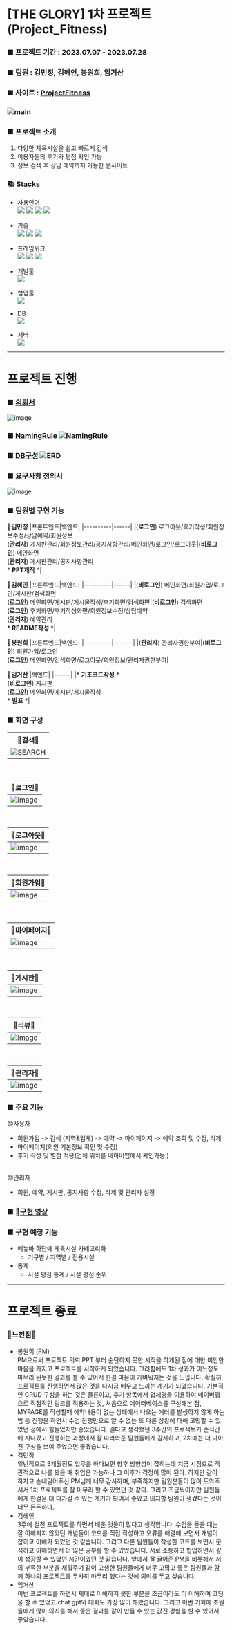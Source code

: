 # [THE GLORY] 1차 프로젝트 (Project_Fitness)
### ■ 프로젝트 기간 : 2023.07.07 - 2023.07.28
### ■ 팀원 : 김민정, 김혜인, 봉원희, 임거산
### ■ 사이트 : [ProjectFitness](https://project-fitness-ddxja.run.goorm.site/)
### ![main](src/main/resources/static/Image/README/main.png)
### ■ 프로젝트 소개
   1. 다양한 체육시설을 쉽고 빠르게 검색
   2. 이용자들의 후기와 평점 확인 가능
   3. 정보 검색 후 상담 예약까지 가능한 웹사이트
### 📚 Stacks
* 사용언어<br>
  <img src="https://img.shields.io/badge/html-E34F26?style=for-the-badge&logo=html5&logoColor=white"> <img src="https://img.shields.io/badge/css-1572B6?style=for-the-badge&logo=css3&logoColor=white"> <img src="https://img.shields.io/badge/javascript-F7DF1E?style=for-the-badge&logo=javascript&logoColor=black"> <img src="https://img.shields.io/badge/java-007396?style=for-the-badge&logo=java&logoColor=white">

* 기술<br>
  <img src="https://img.shields.io/badge/JSP-0769AD?style=for-the-badge&logo=JSP&logoColor=white"> <img src="https://img.shields.io/badge/jquery-0769AD?style=for-the-badge&logo=jquery&logoColor=white"> <img src="https://img.shields.io/badge/Ajax-007396?style=for-the-badge&logo=Ajax&logoColor=white">

* 프레임워크<br>
  <img src="https://img.shields.io/badge/spring-6DB33F?style=for-the-badge&logo=spring&logoColor=white"> <img src="https://img.shields.io/badge/Spring%20Security-6DB33F?style=for-the-badge&logo=Spring%20Security&logoColor=white"> <img src="https://img.shields.io/badge/bootstrap-7952B3?style=for-the-badge&logo=bootstrap&logoColor=white">

* 개발툴<br>
  <img src="https://img.shields.io/badge/Visual%20Studio%20Code-007ACC?style=for-the-badge&logo=Visual%20Studio%20Code&logoColor=white">

* 협업툴<br>
  <img src="https://img.shields.io/badge/github-181717?style=for-the-badge&logo=github&logoColor=white">

* DB<br>
  <img src="https://img.shields.io/badge/mysql-4479A1?style=for-the-badge&logo=mysql&logoColor=white">

* 서버<br>
  <img src="https://img.shields.io/badge/Goorm.IDE-000000?style=for-the-badge&logo=Goorm.IDE&logoColor=white">
-------------------------------
# 프로젝트 진행
### ■ [의뢰서](https://drive.google.com/file/d/1lblekpdEg2pe1_rxwwxioMyzvDHQJ29q/view?usp=drive_link)
![image](https://github.com/estskyway/project_fitness/assets/132973368/cf90839b-4581-40fa-92bd-08112727f565)
### ■ [NamingRule](src/main/resources/static/Image/README/네이밍룰.png) ![NamingRule](src/main/resources/static/Image/README/네이밍룰.png)
### ■ [DB구성](DOCS/database/Fitness/main.png) ![ERD](https://github.com/estskyway/project_fitness/assets/132973368/bf9c3d9a-1869-49f0-ac34-dfd82b0d03ce)
### ■ [요구사항 정의서](https://docs.google.com/spreadsheets/d/1jdIUc4vH_-bnxaLaqOzVPo4ezpznmvHz/edit?usp=sharing&ouid=109657498147653913589&rtpof=true&sd=true)
![image](https://github.com/estskyway/project_fitness/assets/132973368/8c641b6a-4aa5-4ed0-a29b-fba95e4d8e99)
### ■ 팀원별 구현 기능
🔆**김민정**
|프론트엔드|백엔드|
|----------|------|
|(**로그인**) 로그아웃/후기작성/회원정보수정/상담예약/회원정보<br>(**관리자**) 게시판관리/회원정보관리/공지사항관리/메인화면/로그인/로그아웃|(**비로그인**) 메인화면<br>(**관리자**) 게시판관리/공지사항관리 <br>* **PPT제작** *|

🔆**김혜인**
|프론트엔드|백엔드|
|----------|------|
|(**비로그인**) 메인화면/회원가입/로그인/게시판/검색화면<br>(**로그인**) 메인화면/게시판/게시물작성/후기화면/검색화면|(**비로그인**) 검색화면<br>(**로그인**) 후기화면/후기작성화면/회원정보수정/상담예약<br>(**관리자**) 예약관리 <br>* **README작성** *|

🔆**봉원희**
|프론트엔드|백엔드|
|----------|-------|
|(**관리자**) 관리자권한부여|(**비로그인**) 회원가입/로그인<br>(**로그인**) 메인화면/검색화면/로그아웃/회원정보/관리자권한부여|

🔆**임거산**
|백엔드|
|------|
|* **기초코드작성** * <br>(**비로그인**) 게시판 <br>(**로그인**) 메인화면/게시판/게시물작성 <br>* **발표** *|

### ■ 화면 구성
|🔷검색🔷|
|----|
|![SEARCH](https://github.com/estskyway/project_fitness/assets/132973368/7cb548d6-3480-4ef8-a881-9a6ee93b13f3)|
<br>

|🔷로그인🔷|
|------|
|![image](https://github.com/estskyway/project_fitness/assets/132973368/19245a28-abd7-41ea-bd6a-e20ff5049496)|
<br>

|🔷로그아웃🔷|
|-------|
|![image](https://github.com/estskyway/project_fitness/assets/132973368/377beadb-effc-46bb-bca8-12b52082b462)|
<br>

|🔷회원가입🔷|
|-------|
|![image](https://github.com/estskyway/project_fitness/assets/132973368/a1b6a70d-5647-4446-83ad-de9bd0c9beae)|
<br>

|🔷마이페이지🔷|
|---------|
|![image](https://github.com/estskyway/project_fitness/assets/132973368/387dd3ba-0e99-4e0d-bd84-f8392432d1f5)|
<br>

|🔷게시판🔷|
|--------|
|![image](https://github.com/estskyway/project_fitness/assets/132973368/55618f3d-0861-4d20-91bd-31a7b02fdc15)|
<br>

|🔷리뷰🔷|
|----|
|![image](https://github.com/estskyway/project_fitness/assets/132973368/4fd25612-edd3-45d7-a3b8-a6ae82a38773)
<br>

|🔷관리자🔷|
|------|
|![image](https://github.com/estskyway/project_fitness/assets/132973368/df8ec4f3-5719-4a32-a464-8d5a08431e90)|

### ■ 주요 기능
😊사용자
  - 회원가입 -> 검색 (지역&업체) -> 예약 -> 마이페이지 -> 예약 조회 및 수정, 삭제<br>
  - 마이페이지(회원 기본정보 확인 및 수정)<br>
  - 후기 작성 및 별점 적용(업체 위치를 네이버맵에서 확인가능.)
<br>
😊관리자<br>

  - 회원, 예약, 게시판, 공지사항 수정, 삭제 및 관리자 설정

### ■ 🎥[구현 영상](https://www.youtube.com/watch?v=XolvrvT9olQ&feature=youtu.be)

### ■ 구현 예정 기능
* 메뉴바 하단에 체육시설 카테고리화
  - 기구별 / 지역별 / 전용시설
* 통계
  - 시설 평점 통계 / 시설 평점 순위
-------------------------------
# 프로젝트 종료
### 💟느낀점💟
  - 봉원희 (PM)<br>PM으로써 프로젝트 의뢰 PPT 부터 순탄하지 못한 시작을 하게된 점에 대한 미안한 마음을 가지고 프로젝트를 시작하게 되었습니다. 그러함에도 1차 성과가 어느정도 마무리 된듯한 결과를 볼 수 있어서 한결 마음이 가벼워지는 것을 느낍니다. 확실히 프로젝트를 진행하면서 많은 것을 다시금 배우고 느끼는 계기가 되었습니다. 기본적인 CRUD 구성을 하는 것은 물론이고, 후기 항목에서 업체명을 이용하여 네이버맵으로 직접적인 링크를 적용하는 것, 처음으로 데이터베이스를 구성해본 점, MYPAGE를 작성할때 예약내용이 없는 상태에서 나오는 에러를 발생하지 않게 하는 법 등 진행을 하면서 수업 진행만으로 알 수 없는 또 다른 상황에 대해 고민할 수 있었던 점에서 힘들었지만 좋았습니다. 길다고 생각했던 3주간의 프로젝트가 순식간에 지나갔고 진행하는 과정에서 잘 따라와준 팀원들에게 감사하고, 2차에는 더 나아진 구성을 보여 주었으면 좋겠습니다.
  - 김민정 <br>일반적으로 3개월정도 업무를 하다보면 향후 방향성이 잡히는데 지금 시점으로 객관적으로 나를 봤을 때 취업은 가능하나 그 이후가 걱정이 많이 된다. 하지만 같이 하자고 손내밀어주신 PM님께 너무 감사하며, 부족하지만 팀원분들이 많이 도와주셔서 1차 프로젝트를 잘 마무리 할 수 있었던 것 같다. 그리고 조금씩이지만 팀원들에게 한걸음 더 다가갈 수 있는 계기가 되어서 좋았고 의지할 팀원이 생겼다는 것이 너무 든든하다.
  - 김혜인 <br>3주에 걸친 프로젝트를 하면서 배운 것들이 많다고 생각합니다. 수업을 들을 때는 잘 이해되지 않았던 개념들이 코드를 직접 작성하고 오류를 해결해 보면서 개념이 잡히고 이해가 되었던 것 같습니다. 그리고 다른 팀원들이 작성한 코드를 보면서 분석하고 이해하면서 더 많은 공부를 할 수 있었습니다. 서로 소통하고 협업하면서 같이 성장할 수 있었던 시간이었던 것 같습니다. 앞에서 잘 끌어준 PM을 비롯해서 저의 부족한 부분을 채워주며 같이 고생한 팀원들에게 너무 고맙고 좋은 팀원들과 함께 하나의 프로젝트를 무사히 마무리 했다는 것에 의미를 두고 싶습니다.
  - 임거산 <br>이번 프로젝트를 하면서 제대로 이해하지 못한 부분을 조금이라도 더 이해하며 코딩을 할 수 있었고 chat gpt와 대화도 가장 많이 해봤습니다. 그리고 이번 기회에 조원들에게 많이 의지를 해서 좋은 결과를 같이 만들 수 있는 값진 경험을 할 수 있어서 좋았습니다.
